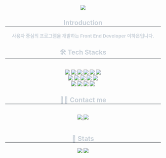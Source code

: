 <div align= "center">
    <img src="https://capsule-render.vercel.app/api?type=soft&color=auto&height=120&text=HaEun%20Lee&animation=&fontColor=ffffff&fontSize=50" />
    </div>
    <div align= "center"> 
    <h2 style="border-bottom: 1px solid #21262d; color: #c9d1d9;"> Introduction </h2>  
    <div style="font-weight: 700; font-size: 15px; text-align: center; color: #c9d1d9;"> 사용자 중심의 프로그램을 개발하는 Front End Developer 이하은입니다. </div> 
    </div>
    <div align= "center">
    <h2 style="border-bottom: 1px solid #21262d; color: #c9d1d9;"> 🛠️ Tech Stacks </h2> <br> 
    <div style="margin: 0 auto; text-align: center;" align= "center"> 
          <img src="https://img.shields.io/badge/Javascript-F7DF1E?style=for-the-badge&logo=Javascript&logoColor=white">
          <img src="https://img.shields.io/badge/TypeScript-3178C6?style=for-the-badge&logo=typescript&logoColor=white">
          <img src="https://img.shields.io/badge/CSS3-1572B6?style=for-the-badge&logo=CSS3&logoColor=white">
          <img src="https://img.shields.io/badge/styled--components-DB7093?style=for-the-badge&logo=styled-components&logoColor=ffd35b"/>
          <img src="https://img.shields.io/badge/Tailwind%20CSS-38B2AC?style=for-the-badge&logo=tailwind-css&logoColor=white">
          <img src="https://img.shields.io/badge/HTML5-E34F26?style=for-the-badge&logo=HTML5&logoColor=white">
          <br/><img src="https://img.shields.io/badge/React-61DAFB?style=for-the-badge&logo=React&logoColor=white">
          <img src="https://img.shields.io/badge/Next.js-000000?style=for-the-badge&logo=next.js&logoColor=white">
          <img src="https://img.shields.io/badge/Redux-764ABC?style=for-the-badge&logo=Redux&logoColor=white">
          <img src="https://img.shields.io/badge/React Query-FF4154?style=for-the-badge&logo=React Query&logoColor=white">
          <img src="https://img.shields.io/badge/Python-3776AB?style=for-the-badge&logo=Python&logoColor=white">
          <br/><img src="https://img.shields.io/badge/Slack-4A154B?style=for-the-badge&logo=Slack&logoColor=white">
          <img src="https://img.shields.io/badge/Notion-000000?style=for-the-badge&logo=Notion&logoColor=white">
          <img src="https://img.shields.io/badge/Git-F05032?style=for-the-badge&logo=Git&logoColor=white">
          <img src="https://img.shields.io/badge/Github-181717?style=for-the-badge&logo=Github&logoColor=white">
          </div>
    </div>
    <div align= "center">
    <h2 style="border-bottom: 1px solid #21262d; color: #c9d1d9;"> 🧑‍💻 Contact me </h2> <br> 
    <div align= "center"> <a href=https://hani-develop-history.tistory.com/> <img src="https://img.shields.io/badge/Tistory-000000?style=for-the-badge&logo=Tistory&logoColor=white&link=https://hani-develop-history.tistory.com/"> </a>
         <a href=mailto:ploo18800@gmail.com> <img src="https://img.shields.io/badge/Gmail-EA4335?style=for-the-badge&logo=Gmail&logoColor=white&link=mailto:ploo18800@gmail.com"> </a>
          </div>  <br> 
    <div align= "center">  </div> 
    </div>
    <div align= "center"> 
    <h2 style="border-bottom: 1px solid #21262d; color: #c9d1d9;"> 🏅 Stats </h2> <div align= "center"> <img src="https://github-readme-stats.vercel.app/api?username=haniStudy&bg_color=180,000000,&title_color=000000&text_color=000000"
         /> <img src="https://github-readme-stats.vercel.app/api/top-langs/?username=haniStudy&layout=compact&bg_color=180,000000,&title_color=000000&text_color=000000"
           /> </div> 
    </div>
    

